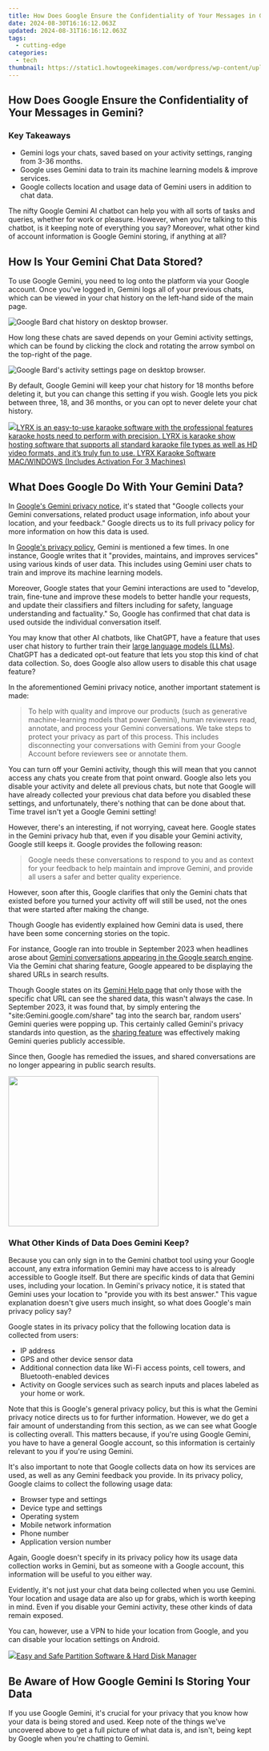 ```yaml
---
title: How Does Google Ensure the Confidentiality of Your Messages in Gemini?
date: 2024-08-30T16:16:12.063Z
updated: 2024-08-31T16:16:12.063Z
tags:
  - cutting-edge
categories:
  - tech
thumbnail: https://static1.howtogeekimages.com/wordpress/wp-content/uploads/2024/02/google-bard-gemini-hero.jpg
---
```


## How Does Google Ensure the Confidentiality of Your Messages in Gemini?

### Key Takeaways

* Gemini logs your chats, saved based on your activity settings, ranging from 3-36 months.
* Google uses Gemini data to train its machine learning models & improve services.
* Google collects location and usage data of Gemini users in addition to chat data.

 The nifty Google Gemini AI chatbot can help you with all sorts of tasks and queries, whether for work or pleasure. However, when you're talking to this chatbot, is it keeping note of everything you say? Moreover, what other kind of account information is Google Gemini storing, if anything at all?

##  How Is Your Gemini Chat Data Stored?

 To use Google Gemini, you need to log onto the platform via your Google account. Once you've logged in, Gemini logs all of your previous chats, which can be viewed in your chat history on the left-hand side of the main page.

![Google Bard chat history on desktop browser.](https://static1.howtogeekimages.com/wordpress/wp-content/uploads/2024/02/bard-history-list.jpg) 

 How long these chats are saved depends on your Gemini activity settings, which can be found by clicking the clock and rotating the arrow symbol on the top-right of the page.

![Google Bard's activity settings page on desktop browser.](https://static1.howtogeekimages.com/wordpress/wp-content/uploads/2024/02/bard-activity-layout.jpg) 

 By default, Google Gemini will keep your chat history for 18 months before deleting it, but you can change this setting if you wish. Google lets you pick between three, 18, and 36 months, or you can opt to never delete your chat history.

<!-- affiliate ads begin -->
<a href="https://shop.pcdj.com/order/checkout.php?PRODS=4698998&QTY=1&AFFILIATE=108875&CART=1"> <img src="https://secure.avangate.com/images/merchant/47f4b6321e9fd8e8f7326a6adc1a7c1e/products/MacBook_Pro_lyrx-withsinger-tv.png" border="0">LYRX is an easy-to-use karaoke software with the professional features karaoke hosts need to perform with precision. LYRX is karaoke show hosting software that supports all standard karaoke file types as well as HD video formats, and it’s truly fun to use. 
LYRX Karaoke Software MAC/WINDOWS (Includes Activation For 3 Machines)</a>
<!-- affiliate ads end -->
##  What Does Google Do With Your Gemini Data?

 In [Google's Gemini privacy notice](https://support.google.com/bard/answer/13594961?hl=en#your%5Fdata), it's stated that "Google collects your Gemini conversations, related product usage information, info about your location, and your feedback." Google directs us to its full privacy policy for more information on how this data is used.

 In [Google's privacy policy](https://policies.google.com/privacy), Gemini is mentioned a few times. In one instance, Google writes that it "provides, maintains, and improves services" using various kinds of user data. This includes using Gemini user chats to train and improve its machine learning models.

 Moreover, Google states that your Gemini interactions are used to "develop, train, fine-tune and improve these models to better handle your requests, and update their classifiers and filters including for safety, language understanding and factuality." So, Google has confirmed that chat data is used outside the individual conversation itself.

 You may know that other AI chatbots, like ChatGPT, have a feature that uses user chat history to further train their [large language models (LLMs)](https://extra-support.techidaily.com/2024-approved-picture-perfect-presentation-software-for-impeccable-photo-framing/). ChatGPT has a dedicated opt-out feature that lets you stop this kind of chat data collection. So, does Google also allow users to disable this chat usage feature?

 In the aforementioned Gemini privacy notice, another important statement is made:

> To help with quality and improve our products (such as generative machine-learning models that power Gemini), human reviewers read, annotate, and process your Gemini conversations. We take steps to protect your privacy as part of this process. This includes disconnecting your conversations with Gemini from your Google Account before reviewers see or annotate them.

 You can turn off your Gemini activity, though this will mean that you cannot access any chats you create from that point onward. Google also lets you disable your activity and delete all previous chats, but note that Google will have already collected your previous chat data before you disabled these settings, and unfortunately, there's nothing that can be done about that. Time travel isn't yet a Google Gemini setting!

 However, there's an interesting, if not worrying, caveat here. Google states in the Gemini privacy hub that, even if you disable your Gemini activity, Google still keeps it. Google provides the following reason:

> Google needs these conversations to respond to you and as context for your feedback to help maintain and improve Gemini, and provide all users a safer and better quality experience.

 However, soon after this, Google clarifies that only the Gemini chats that existed before you turned your activity off will still be used, not the ones that were started after making the change.

 Though Google has evidently explained how Gemini data is used, there have been some concerning stories on the topic.

 For instance, Google ran into trouble in September 2023 when headlines arose about [Gemini conversations appearing in the Google search engine](https://facebook-video-content.techidaily.com/unleashing-potential-top-8-efficiency-boosters-for-social-media-tasks/). Via the Gemini chat sharing feature, Google appeared to be displaying the shared URLs in search results.

 Though Google states on its [Gemini Help page](https://support.google.com/bard/answer/13743730?hl=en&co=GENIE.Platform%3DDesktop) that only those with the specific chat URL can see the shared data, this wasn't always the case. In September 2023, it was found that, by simply entering the "site:Gemini.google.com/share" tag into the search bar, random users' Gemini queries were popping up. This certainly called Gemini's privacy standards into question, as the [sharing feature](https://visual-screen-recording.techidaily.com/new-2024-approved-ultimate-guide-choosing-the-best-video-grabber-for-windows-10/) was effectively making Gemini queries publicly accessible.

 Since then, Google has remedied the issues, and shared conversations are no longer appearing in public search results.

<!-- affiliate ads begin -->
<a href="https://natural-cycles.sjv.io/c/5597632/2072199/17885" target="_top" id="2072199"><img src="//a.impactradius-go.com/display-ad/17885-2072199" border="0" alt="" width="300" height="300"/></a><img height="0" width="0" src="https://imp.pxf.io/i/5597632/2072199/17885" style="position:absolute;visibility:hidden;" border="0" />
<!-- affiliate ads end -->
###  What Other Kinds of Data Does Gemini Keep?

 Because you can only sign in to the Gemini chatbot tool using your Google account, any extra information Gemini may have access to is already accessible to Google itself. But there are specific kinds of data that Gemini uses, including your location. In Gemini's privacy notice, it is stated that Gemini uses your location to "provide you with its best answer." This vague explanation doesn't give users much insight, so what does Google's main privacy policy say?

 Google states in its privacy policy that the following location data is collected from users:

* IP address
* GPS and other device sensor data
* Additional connection data like Wi-Fi access points, cell towers, and Bluetooth-enabled devices
* Activity on Google services such as search inputs and places labeled as your home or work.

 Note that this is Google's general privacy policy, but this is what the Gemini privacy notice directs us to for further information. However, we do get a fair amount of understanding from this section, as we can see what Google is collecting overall. This matters because, if you're using Google Gemini, you have to have a general Google account, so this information is certainly relevant to you if you're using Gemini.

 It's also important to note that Google collects data on how its services are used, as well as any Gemini feedback you provide. In its privacy policy, Google claims to collect the following usage data:

* Browser type and settings
* Device type and settings
* Operating system
* Mobile network information
* Phone number
* Application version number

 Again, Google doesn't specify in its privacy policy how its usage data collection works in Gemini, but as someone with a Google account, this information will be useful to you either way.

 Evidently, it's not just your chat data being collected when you use Gemini. Your location and usage data are also up for grabs, which is worth keeping in mind. Even if you disable your Gemini activity, these other kinds of data remain exposed.

 You can, however, use a VPN to hide your location from Google, and you can disable your location settings on Android.

<!-- affiliate ads begin -->
<a href="https://secure.2checkout.com/order/checkout.php?PRODS=22741618&QTY=1&AFFILIATE=108875&CART=1"><img src="https://www.diskpart.com/resource/images/index/dp-index-img-banner-people@2x.png" border="0">Easy and Safe Partition Software & Hard Disk Manager</a>
<!-- affiliate ads end -->
##  Be Aware of How Google Gemini Is Storing Your Data

 If you use Google Gemini, it's crucial for your privacy that you know how your data is being stored and used. Keep note of the things we've uncovered above to get a full picture of what data is, and isn't, being kept by Google when you're chatting to Gemini.

<ins class="adsbygoogle"
     style="display:block"
     data-ad-format="autorelaxed"
     data-ad-client="ca-pub-7571918770474297"
     data-ad-slot="1223367746"></ins>



<ins class="adsbygoogle"
     style="display:block"
     data-ad-client="ca-pub-7571918770474297"
     data-ad-slot="8358498916"
     data-ad-format="auto"
     data-full-width-responsive="true"></ins>


